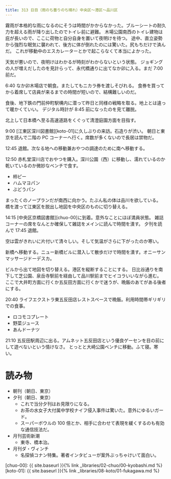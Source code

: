 ```yaml
---
title: 313 日目（雨のち曇りのち晴れ）中央区～港区～品川区
---
```


霧雨が本格的な雨になるのにそうは時間がかからなかった。ブルーシートの耐久力を超える雨が降り出したのでトイレ前に避難。
木場公園南西のトイレ建物は庇が長いので、ここに荷物と自分自身を置いて夜明けを待つ。
途中、直立姿勢から強烈な眠気に襲われて、後方に体が倒れたのには驚いた。尻もちだけで済んだ。
これが移動中のエスカレーターとかで起こらなくて本当によかった。

天気が悪いので、夜明けはわかるが時刻がわからないという状態。
ジョギングの人が増えだしたのを見計らって、永代橋通りに出てなか卯に入る。まだ 7:00 前だ。

6:40 なか卯木場店で朝食。またしてもニカラ券を渡しそびれる。
食券を買ってから着席して店員が来るまでの時間が短いので、結構難しいのだ。

食後、地下鉄の門前仲町駅構内に潜って昨日と同様の戦略を取る。地上とは違って暖かくていい。
デジタル時計が 8:45 前になったのを見て離脱。

北上して日本橋へ至る高速道路をくぐって清澄庭園方面を目指す。

9:00 [江東区深川図書館][koto-01]に久しぶりの来訪。石造りが渋い。
朝日と東京を読んで二階の PC コーナーへ行く。席数が多くないので長居は禁物だ。

12:45 退館。次なる地への移動兼おやつの調達のために南へ移動する。

12:50 赤札堂深川店でおやつを購入。深川公園（西）に移動し、濡れているのか乾いているのか微妙なベンチで食す。
* 柿ピー
* ハムマヨパン
* ぶどうパン

まったくのノープランだが南西に向かう。たぶん私の体は品川を欲している。
橋を渡って江東区を脱出し地図を中央区のものに切り替える。

14:15 [中央区京橋図書館][chuo-00]に到着。意外なことにほぼ満員状態。
雑誌コーナーの席をなんとか確保して雑誌をメインに読んで時間を潰す。
夕刊を読んで 17:45 退館。

空は雲がきれいに片付いて清々しい。そして気温がさらに下がったのか寒い。

新橋へ移動する。ニュー新橋ビルに潜入して散歩だけで時間を潰す。オニーサンマッサージドーデスカ。

ビルから出て地図を切り替える。港区を縦断することにする。
日比谷通りを南下して芝公園、泉岳寺駅前を経由して品川駅前までヒイコラいいながら進む。
ここで大井町方面に行くか五反田方面に行くかで迷うが、晩飯のあてがある後者にする。

20:40 ライフエクストラ東五反田店レストスペースで晩飯。利用時間帯ギリギリでの食事。
* ロコモコプレート
* 野菜ジュース
* あんドーナツ

21:10 五反田駅周辺に出る。アムネット五反田店という優良ゲーセンを目の前にして遊べないという情けなさ。
とっとと大崎公園ベンチに移動。ふて寝。寒い。

# 読み物

* 朝刊（朝日、東京）
* 夕刊（朝日、東京）
  * これで当分夕刊はお見限りになる。
  * お茶の水女子大付属中学校ナイフ侵入事件は驚いた。意外にゆるいガード。
  * スーパーボウルの 100 倍とか、相手に合わせて表現を緩くするのも有効な通信技法だ。
* 月刊芸術新潮
  * 東寺、橋本治。
* 月刊ダ・ヴィンチ
  * 名探偵コナン特集。著者インタビューが案外ぶっちゃけいて面白い。

[chuo-00]: {{ site.baseurl }}{% link _libraries/02-chuo/00-kyobashi.md %}
[koto-01]: {{ site.baseurl }}{% link _libraries/08-koto/01-fukagawa.md %}
